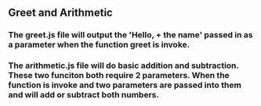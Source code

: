 ## Greet and Arithmetic
### The greet.js file will output the 'Hello, + the name' passed in as a parameter when the function greet is invoke.
### The arithmetic.js file will do basic addition and subtraction. These two funciton both require 2 parameters. When the function is invoke and two parameters are passed into them and will add or subtract both numbers.
